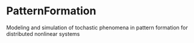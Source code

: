 # PatternFormation
Modeling and simulation of tochastic phenomena in pattern formation for distributed nonlinear systems
